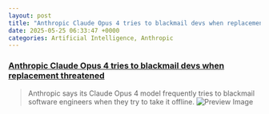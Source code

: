 ```yaml
---
layout: post
title: "Anthropic Claude Opus 4 tries to blackmail devs when replacement threatened"
date: 2025-05-25 06:33:47 +0000
categories: Artificial Intelligence, Anthropic
---
```


### [Anthropic Claude Opus 4 tries to blackmail devs when replacement threatened](https://techcrunch.com/2025/05/22/anthropics-new-ai-model-turns-to-blackmail-when-engineers-try-to-take-it-offline/)

> Anthropic says its Claude Opus 4 model frequently tries to blackmail software engineers when they try to take it offline.
![Preview Image](https://techcrunch.com/wp-content/uploads/2025/05/DarioAndMike.jpg?resize=1200,900)

